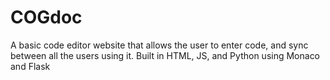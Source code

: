 # COGdoc
A basic code editor website that allows the user to enter code, and sync between all the users using it. Built in HTML, JS, and Python using Monaco and Flask
